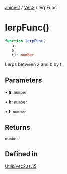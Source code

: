 [aninest](../../index.md) / [Vec2](../index.md) / lerpFunc

# lerpFunc()

```ts
function lerpFunc(
   a, 
   b, 
   t): number
```

Lerps between a and b by t.

## Parameters

• **a**: `number`

• **b**: `number`

• **t**: `number`

## Returns

`number`

## Defined in

[Utils/vec2.ts:15](https://github.com/zphrs/aninest/blob/b669292333243ef725d764f354c403b2c4bde014/core/src/Utils/vec2.ts#L15)
